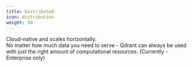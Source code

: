 ```yaml
---
title: Distributed
icon: distribution
weight: 50
---
```


Cloud-native and scales horizontally. \
No matter how much data you need to serve - Qdrant can always be used with just the right amount of computational resources. (Currently - Enterprise only)